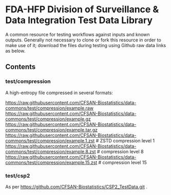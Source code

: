 # FDA-HFP Division of Surveillance & Data Integration Test Data Library

A common resource for testing workflows against inputs and known outputs. Generally not necessary to clone or fork this resource in order to make use of it; download the files during testing using Github raw data links as below.

## Contents

### test/compression

A high-entropy file compressed in several formats:

https://raw.githubusercontent.com/CFSAN-Biostatistics/data-commons/test/compression/example.raw
https://raw.githubusercontent.com/CFSAN-Biostatistics/data-commons/test/compression/example.gz
https://raw.githubusercontent.com/CFSAN-Biostatistics/data-commons/test/compression/example.tar.gz
https://raw.githubusercontent.com/CFSAN-Biostatistics/data-commons/test/compression/example.1.zst # ZSTD compression level 1
https://raw.githubusercontent.com/CFSAN-Biostatistics/data-commons/test/compression/example.8.zst # compression level 8
https://raw.githubusercontent.com/CFSAN-Biostatistics/data-commons/test/compression/example.15.zst # compression level 15

### test/csp2

As per https://github.com/CFSAN-Biostatistics/CSP2_TestData.git .

